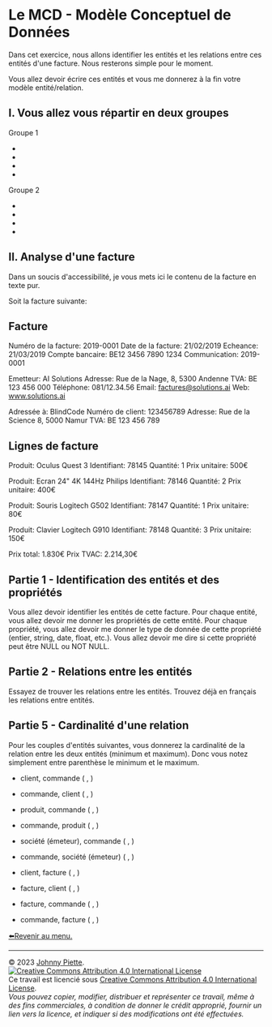 # Le MCD - Modèle Conceptuel de Données

Dans cet exercice, nous allons identifier les entités et les relations entre ces entités d'une facture. Nous resterons simple pour le moment.

Vous allez devoir écrire ces entités et vous me donnerez à la fin votre modèle entité/relation.

## I. Vous allez vous répartir en deux groupes

Groupe 1

-
-
-
-

Groupe 2

-
-
-
-

## II. Analyse d'une facture

Dans un soucis d'accessibilité, je vous mets ici le contenu de la facture en texte pur.

Soit la facture suivante:

Facture
-------
Numéro de la facture: 2019-0001
Date de la facture: 21/02/2019
Echeance: 21/03/2019
Compte bancaire: BE12 3456 7890 1234
Communication: 2019-0001


Emetteur: AI Solutions
Adresse: Rue de la Nage, 8, 5300 Andenne
TVA: BE 123 456 000
Téléphone: 081/12.34.56
Email: factures@solutions.ai
Web: www.solutions.ai

Adressée à: BlindCode
Numéro de client: 123456789
Adresse: Rue de la Science 8, 5000 Namur
TVA: BE 123 456 789

Lignes de facture
---------------
Produit: Oculus Quest 3
Identifiant: 78145
Quantité: 1
Prix unitaire: 500€

Produit: Ecran 24" 4K 144Hz Philips
Identifiant: 78146
Quantité: 2
Prix unitaire: 400€

Produit: Souris Logitech G502
Identifiant: 78147
Quantité: 1
Prix unitaire: 80€

Produit: Clavier Logitech G910
Identifiant: 78148
Quantité: 3
Prix unitaire: 150€

Prix total: 1.830€
Prix TVAC: 2.214,30€

## Partie 1 - Identification des entités et des propriétés

Vous allez devoir identifier les entités de cette facture. Pour chaque entité, vous allez devoir me donner les propriétés de cette entité. Pour chaque propriété, vous allez devoir me donner le type de donnée de cette propriété (entier, string, date, float, etc.). Vous allez devoir me dire si cette propriété peut être NULL ou NOT NULL.

## Partie 2 - Relations entre les entités

Essayez de trouver les relations entre les entités. Trouvez déjà en français les relations entre entités.

## Partie 5 - Cardinalité d'une relation
Pour les couples d'entités suivantes, vous donnerez la cardinalité de la relation entre les deux entités (minimum et maximum). Donc vous notez simplement entre parenthèse le minimum et le maximum. 

- client, commande (  ,  )
- commande, client (  ,  )

- produit, commande (  ,  )
- commande, produit (  ,  )

- société (émeteur), commande (  ,  )
- commande, société (émeteur) (  ,  )

- client, facture (  ,  )
- facture, client (  ,  )

- facture, commande (  ,  )
- commande, facture (  ,  )

[:arrow_left:Revenir au menu.](../README.md)

---
&copy; 2023 [Johnny Piette](https://github.com/ZamBoyle).  
[![Creative Commons Attribution 4.0 International License](https://i.creativecommons.org/l/by/4.0/88x31.png)](https://creativecommons.org/licenses/by/4.0/)  
Ce travail est licencié sous [Creative Commons Attribution 4.0 International License](https://creativecommons.org/licenses/by/4.0/).   
_Vous pouvez copier, modifier, distribuer et représenter ce travail, même à des fins commerciales, à condition de donner le crédit approprié, fournir un lien vers la licence, et indiquer si des modifications ont été effectuées._

